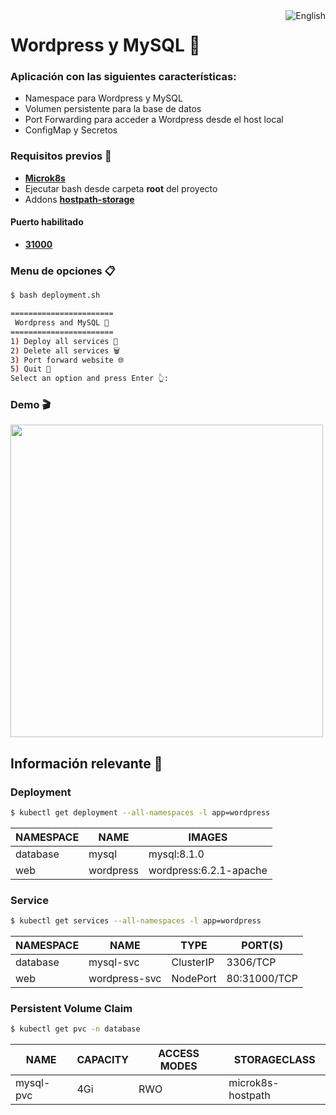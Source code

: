 
<a href="README.en.md">
  <img
    align="right"
    src="https://img.shields.io/badge/English-5291f5?style=for-the-badge&logoColor=white&logo=googletranslate"
    alt="English"
  />
</a>

# Wordpress y MySQL 🐬
### Aplicación con las siguientes características:
- Namespace para Wordpress y MySQL
- Volumen persistente para la base de datos
- Port Forwarding para acceder a Wordpress desde el host local
- ConfigMap y Secretos

### Requisitos previos 📝
- [**Microk8s**](https://microk8s.io/docs/getting-started)
- Ejecutar bash desde carpeta **root** del proyecto
- Addons [**hostpath-storage**](https://microk8s.io/docs/addon-hostpath-storage)

#### Puerto habilitado
- [**31000**](http://localhost:31000)

### Menu de opciones 📋
```bash
$ bash deployment.sh
```
```bash
=======================
 Wordpress and MySQL 🐬
=======================
1) Deploy all services 🚀
2) Delete all services 🗑️
3) Port forward website 🌐
5) Quit 👋
Select an option and press Enter 👆: 
```

### Demo 🎬
<img width="500" src="./demo/demo.gif"/>

## Información relevante 📑
### Deployment
```bash
$ kubectl get deployment --all-namespaces -l app=wordpress
```
| NAMESPACE  | NAME      | IMAGES                 |
| ---------- | --------- | ---------------------- |
| database   | mysql     | mysql:8.1.0            |
| web        | wordpress | wordpress:6.2.1-apache |

### Service
```bash
$ kubectl get services --all-namespaces -l app=wordpress
```
| NAMESPACE  | NAME          | TYPE      | PORT(S)      |
| ---------- | ------------- | --------- | ------------ |
| database   | mysql-svc     | ClusterIP | 3306/TCP     |
| web        | wordpress-svc | NodePort  | 80:31000/TCP |

### Persistent Volume Claim
```bash
$ kubectl get pvc -n database
```
| NAME       | CAPACITY  | ACCESS MODES  | STORAGECLASS      |
| ---------- | --------- | ------------- | ----------------- |
| mysql-pvc  | 4Gi       | RWO           | microk8s-hostpath |
